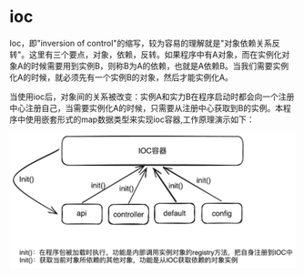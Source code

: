 # ioc
Ioc，即"inversion of control"的缩写，较为容易的理解就是"对象依赖关系反转"。这里有三个要点，对象，依赖，反转。如果程序中有A对象，而在实例化对象A的时候需要用到实例B，则称B为A的依赖，也就是A依赖B。当我们需要实例化A的时候，就必须先有一个实例B的对象，然后才能实例化A。  

当使用ioc后，对象间的关系被改变：实例A和实力B在程序启动时都会向一个注册中心注册自己，当需要实例化A的时候，只需要从注册中心获取到B的实例。本程序中使用嵌套形式的map数据类型来实现ioc容器,工作原理演示如下：

![alt text](image.png)